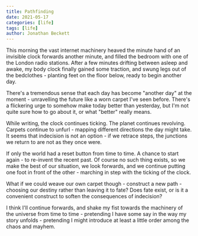 ```yaml
---
title: Pathfinding
date: 2021-05-17
categories: [life]
tags: [life]
author: Jonathan Beckett
---
```


This morning the vast internet machinery heaved the minute hand of an invisible clock forwards another minute, and filled the bedroom with one of the London radio stations. After a few minutes drifting between asleep and awake, my body clock finally gained some traction, and swung legs out of the bedclothes - planting feet on the floor below, ready to begin another day.

There's a tremendous sense that each day has become "another day" at the moment - unravelling the future like a worn carpet I've seen before. There's a flickering urge to somehow make today better than yesterday, but I'm not quite sure how to go about it, or what "better" really means.

While writing, the clock continues ticking. The planet continues revolving. Carpets continue to unfurl - mapping different directions the day might take. It seems that indecision is not an option - if we retrace steps, the junctions we return to are not as they once were.

If only the world had a reset button from time to time. A chance to start again - to re-invent the recent past. Of course no such thing exists, so we make the best of our situation, we look forwards, and we continue putting one foot in front of the other - marching in step with the ticking of the clock.

What if we could weave our own carpet though - construct a new path - choosing our destiny rather than leaving it to fate? Does fate exist, or is it a convenient construct to soften the consequences of indecision?

I think I'll continue forwards, and shake my fist towards the machinery of the universe from time to time - pretending I have some say in the way my story unfolds - pretending I might introduce at least a little order among the chaos and mayhem.